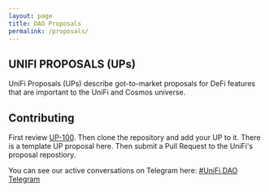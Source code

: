 ```yaml
---
layout: page
title: DAO Proposals
permalink: /proposals/
---
```


## UNIFI PROPOSALS (UPs)
UniFi Proposals (UPs) describe got-to-market proposals for DeFi features that are important to the UniFi and Cosmos universe.

## Contributing
First review [UP-100](https://unifi.finance/proposals/100). Then clone the repository and add your UP to it. There is a template UP proposal here. Then submit a Pull Request to the UniFi's proposal repostiory.

You can see our active conversations on Telegram here:
[#UniFi DAO Telegram](https://t.me/unificosmos)


